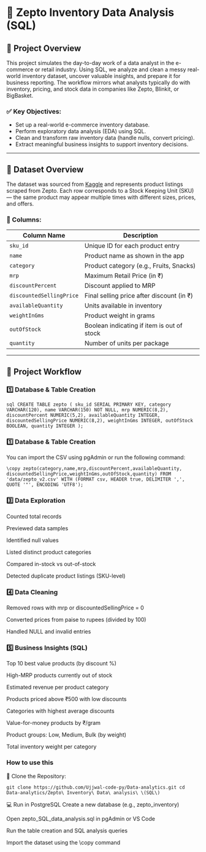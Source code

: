# 🛒 Zepto Inventory Data Analysis (SQL)

## 📌 Project Overview

This project simulates the day-to-day work of a data analyst in the e-commerce or retail industry. Using SQL, we analyze and clean a messy real-world inventory dataset, uncover valuable insights, and prepare it for business reporting. The workflow mirrors what analysts typically do with inventory, pricing, and stock data in companies like Zepto, Blinkit, or BigBasket.

### ✅ Key Objectives:
- Set up a real-world e-commerce inventory database.
- Perform exploratory data analysis (EDA) using SQL.
- Clean and transform raw inventory data (handle nulls, convert pricing).
- Extract meaningful business insights to support inventory decisions.

---

## 📁 Dataset Overview

The dataset was sourced from [Kaggle](https://www.kaggle.com/) and represents product listings scraped from Zepto. Each row corresponds to a Stock Keeping Unit (SKU) — the same product may appear multiple times with different sizes, prices, and offers.

### 🧾 Columns:
| Column Name             | Description                                           |
|-------------------------|-------------------------------------------------------|
| `sku_id`                | Unique ID for each product entry                      |
| `name`                  | Product name as shown in the app                     |
| `category`              | Product category (e.g., Fruits, Snacks)              |
| `mrp`                   | Maximum Retail Price (in ₹)                          |
| `discountPercent`       | Discount applied to MRP                              |
| `discountedSellingPrice`| Final selling price after discount (in ₹)           |
| `availableQuantity`     | Units available in inventory                         |
| `weightInGms`           | Product weight in grams                              |
| `outOfStock`            | Boolean indicating if item is out of stock           |
| `quantity`              | Number of units per package                          |

---

## 🔧 Project Workflow

### 1️⃣ Database & Table Creation



``sql
CREATE TABLE zepto (
  sku_id SERIAL PRIMARY KEY,
  category VARCHAR(120),
  name VARCHAR(150) NOT NULL,
  mrp NUMERIC(8,2),
  discountPercent NUMERIC(5,2),
  availableQuantity INTEGER,
  discountedSellingPrice NUMERIC(8,2),
  weightInGms INTEGER,
  outOfStock BOOLEAN,
  quantity INTEGER
);
``


### 1️⃣ Database & Table Creation
You can import the CSV using pgAdmin or run the following command:


``
\copy zepto(category,name,mrp,discountPercent,availableQuantity,
            discountedSellingPrice,weightInGms,outOfStock,quantity)
FROM 'data/zepto_v2.csv'
WITH (FORMAT csv, HEADER true, DELIMITER ',', QUOTE '"', ENCODING 'UTF8');
``



### 3️⃣ Data Exploration
Counted total records

Previewed data samples

Identified null values

Listed distinct product categories

Compared in-stock vs out-of-stock

Detected duplicate product listings (SKU-level)

### 4️⃣ Data Cleaning
Removed rows with mrp or discountedSellingPrice = 0

Converted prices from paise to rupees (divided by 100)

Handled NULL and invalid entries

### 5️⃣ Business Insights (SQL)
Top 10 best value products (by discount %)

High-MRP products currently out of stock

Estimated revenue per product category

Products priced above ₹500 with low discounts

Categories with highest average discounts

Value-for-money products by ₹/gram

Product groups: Low, Medium, Bulk (by weight)

Total inventory weight per category
### How  to use  this
🔄 Clone the Repository:


`
git clone https://github.com/Ujjwal-code-py/Data-analytics.git
cd Data-analytics/Zepto\ Inventory\ Data\ analysis\ \(SQL\)
`

💻 Run in PostgreSQL
Create a new database (e.g., zepto_inventory)

Open zepto_SQL_data_analysis.sql in pgAdmin or VS Code

Run the table creation and SQL analysis queries

Import the dataset using the \copy command


